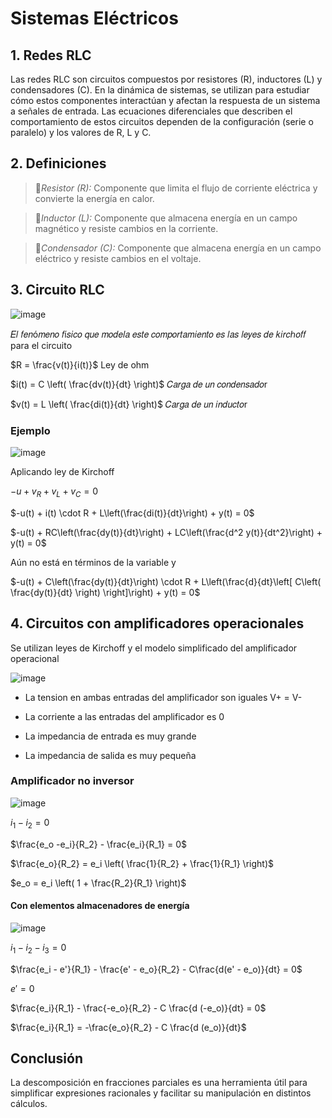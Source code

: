 # Sistemas Eléctricos
## 1. Redes RLC
Las redes RLC son circuitos compuestos por resistores (R), inductores (L) y condensadores (C). En la dinámica de sistemas, se utilizan para estudiar cómo estos componentes interactúan y afectan la respuesta de un sistema a señales de entrada. Las ecuaciones diferenciales que describen el comportamiento de estos circuitos dependen de la configuración (serie o paralelo) y los valores de R, L y C.


## 2. Definiciones   
  
>🔑*Resistor (R):* Componente que limita el flujo de corriente eléctrica y convierte la energía en calor.
      
>🔑*Inductor (L):* Componente que almacena energía en un campo magnético y resiste cambios en la corriente.
  
>🔑*Condensador (C):* Componente que almacena energía en un campo eléctrico y resiste cambios en el voltaje.
  
## 3. Circuito RLC

![image](https://github.com/user-attachments/assets/3b1fad0f-f089-47ac-8336-9b226b9e0cab)

𝐸𝑙 𝑓𝑒𝑛ó𝑚𝑒𝑛𝑜 𝑓í𝑠𝑖𝑐𝑜 𝑞𝑢𝑒 𝑚𝑜𝑑𝑒𝑙𝑎 𝑒𝑠𝑡𝑒 𝑐𝑜𝑚𝑝𝑜𝑟𝑡𝑎𝑚𝑖𝑒𝑛𝑡𝑜 𝑒𝑠 𝑙𝑎𝑠 𝑙𝑒𝑦𝑒𝑠 𝑑𝑒 𝑘𝑖𝑟𝑐ℎ𝑜𝑓𝑓 para el circuito

$R = \frac{v(t)}{i(t)}$   Ley de ohm

$i(t) = C \left( \frac{dv(t)}{dt} \right)$   𝐶𝑎𝑟𝑔𝑎 𝑑𝑒 𝑢𝑛 𝑐𝑜𝑛𝑑𝑒𝑛𝑠𝑎𝑑𝑜r

$v(t) = L \left( \frac{di(t)}{dt} \right)$   𝐶𝑎𝑟𝑔𝑎 𝑑𝑒 𝑢𝑛 𝑖𝑛𝑑𝑢𝑐𝑡𝑜r

### Ejemplo

![image](https://github.com/user-attachments/assets/580094df-c7ed-464e-a77a-ab8669e87d3f)

Aplicando ley de Kirchoff

$-u + v_R + v_L + v_C = 0$

$-u(t) + i(t) \cdot R + L\left(\frac{di(t)}{dt}\right) + y(t) = 0$

$-u(t) + RC\left(\frac{dy(t)}{dt}\right) + LC\left(\frac{d^2 y(t)}{dt^2}\right) + y(t) = 0$


Aún no está en términos de la variable y

$-u(t) + C\left(\frac{dy(t)}{dt}\right) \cdot R + L\left(\frac{d}{dt}\left[ C\left( \frac{dy(t)}{dt} \right) \right]\right) + y(t) = 0$


## 4. Circuitos con amplificadores operacionales
Se utilizan leyes de Kirchoff y el modelo simplificado del amplificador operacional

![image](https://github.com/user-attachments/assets/c8e92a10-62a5-4d72-8069-7118870a443e)

- La tension en ambas entradas del amplificador son iguales V+ = V-

- La corriente a las entradas del amplificador es 0

- La impedancia de entrada es muy grande

- La impedancia de salida es muy pequeña

### Amplificador no inversor

![image](https://github.com/user-attachments/assets/15290413-be04-4625-a83b-591630241be8)

$i_1 - i_2 = 0$

$\frac{e_o -e_i}{R_2} - \frac{e_i}{R_1} = 0$

$\frac{e_o}{R_2} = e_i \left( \frac{1}{R_2} + \frac{1}{R_1} \right)$

$e_o = e_i \left( 1 + \frac{R_2}{R_1} \right)$




#### Con elementos almacenadores de energía

![image](https://github.com/user-attachments/assets/7b39a7c0-05f7-4720-acfb-13d0fdb68558)

$i_1 - i_2 - i_3 = 0$

$\frac{e_i - e'}{R_1} - \frac{e' - e_o}{R_2} - C\frac{d(e' - e_o)}{dt} = 0$

$e' = 0$

$\frac{e_i}{R_1} - \frac{-e_o}{R_2} - C \frac{d (-e_o)}{dt} = 0$

$\frac{e_i}{R_1} = -\frac{e_o}{R_2} - C \frac{d (e_o)}{dt}$








## **Conclusión**
La descomposición en fracciones parciales es una herramienta útil para simplificar expresiones racionales y facilitar su manipulación en distintos cálculos.




